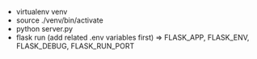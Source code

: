 - virtualenv venv
- source ./venv/bin/activate
- python server.py
- flask run (add related .env variables first) => FLASK_APP, FLASK_ENV, FLASK_DEBUG, FLASK_RUN_PORT
